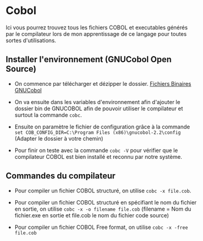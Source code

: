 # Cobol

Ici vous pourrez trouvez tous les fichiers COBOL et executables générés par le compilateur lors de mon apprentissage de ce langage pour toutes sortes d'utilisations.

## Installer l'environnement (GNUCobol Open Source)

- On commence par télécharger et dézipper le dossier. 
[Fichiers Binaires GNUCobol](https://ci.appveyor.com/api/projects/GitMensch/gnucobol-3-x-win32-posix/artifacts/gnucobol-3.2-dev-MinGW-binaries%20(debug).zip?job=Environment:%20BUILD_TYPE=MSYS,%20BUILD_BIN=C:\MinGW\msys\1.0\bin)

- On va ensuite dans les variables d'environnement afin d'ajouter le dossier bin de GNUCOBOL afin de pouvoir utiliser le compilateur et surtout la commande `cobc`.

- Ensuite on paramètre le fichier de configuration grâce à la commande `set COB_CONFIG_DIR=C:\Program Files (x86)\gnucobol-2.2\config` (Adapter le dossier à votre chemin)

- Pour finir on teste avec la commande `cobc -V` pour vérifier que le compilateur COBOL est bien installé et reconnu par notre système.

## Commandes du compilateur 

- Pour compiler un fichier COBOL structuré, on utilise `cobc -x file.cob`.
  
- Pour compiler un fichier COBOL structuré en spécifiant le nom du fichier en sortie, on utilise `cobc -x -o filename file.cob` (filename = Nom du fichier.exe en sortie et file.cob le nom du fichier code source) 

- Pour compiler un fichier COBOL Free format, on utilise `cobc -x -free file.cob`
